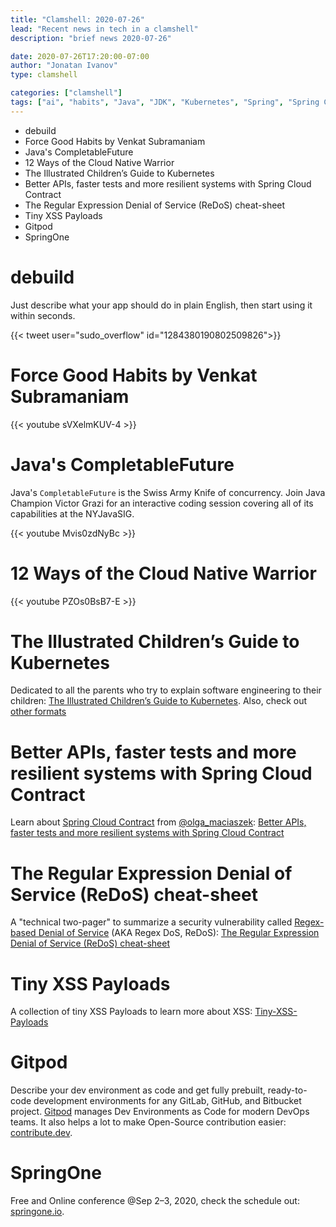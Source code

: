 ```yaml
---
title: "Clamshell: 2020-07-26"
lead: "Recent news in tech in a clamshell"
description: "brief news 2020-07-26"

date: 2020-07-26T17:20:00-07:00
author: "Jonatan Ivanov"
type: clamshell

categories: ["clamshell"]
tags: ["ai", "habits", "Java", "JDK", "Kubernetes", "Spring", "Spring Cloud", "ReDoS", "security", "XSS"]
---
```


- debuild
- Force Good Habits by Venkat Subramaniam
- Java's CompletableFuture
- 12 Ways of the Cloud Native Warrior
- The Illustrated Children’s Guide to Kubernetes
- Better APIs, faster tests and more resilient systems with Spring Cloud Contract
- The Regular Expression Denial of Service (ReDoS) cheat-sheet
- Tiny XSS Payloads
- Gitpod
- SpringOne

<!--more-->

# debuild

Just describe what your app should do in plain English, then start using it within seconds.

{{< tweet user="sudo_overflow" id="1284380190802509826">}}

# Force Good Habits by Venkat Subramaniam

{{< youtube sVXelmKUV-4 >}}
<br>

# Java's CompletableFuture

Java's `CompletableFuture` is the Swiss Army Knife of concurrency. Join Java Champion Victor Grazi for an interactive coding session covering all of its capabilities at the NYJavaSIG.

{{< youtube Mvis0zdNyBc >}}
<br>

# 12 Ways of the Cloud Native Warrior

{{< youtube PZOs0BsB7-E >}}
<br>

# The Illustrated Children’s Guide to Kubernetes

Dedicated to all the parents who try to explain software engineering to their children: [The Illustrated Children’s Guide to Kubernetes](https://www.cncf.io/phippy/the-childrens-illustrated-guide-to-kubernetes/). Also, check out [other formats](https://www.cncf.io/phippy/)

# Better APIs, faster tests and more resilient systems with Spring Cloud Contract

Learn about [Spring Cloud Contract](https://spring.io/projects/spring-cloud-contract) from [@olga_maciaszek](https://twitter.com/olga_maciaszek):
[Better APIs, faster tests and more resilient systems with Spring Cloud Contract](https://speakerdeck.com/olgamaciaszek/better-apis-faster-tests-and-more-resilient-systems-with-spring-cloud-contract)

# The Regular Expression Denial of Service (ReDoS) cheat-sheet

A "technical two-pager" to summarize a security vulnerability called [Regex-based Denial of Service](https://en.wikipedia.org/wiki/ReDoS) (AKA Regex DoS, ReDoS): [The Regular Expression Denial of Service (ReDoS) cheat-sheet](https://levelup.gitconnected.com/the-regular-expression-denial-of-service-redos-cheat-sheet-a78d0ed7d865)

# Tiny XSS Payloads
A collection of tiny XSS Payloads to learn more about XSS: [Tiny-XSS-Payloads](https://github.com/terjanq/Tiny-XSS-Payloads)

# Gitpod
Describe your dev environment as code and get fully prebuilt, ready-to-code development environments for any GitLab, GitHub, and Bitbucket project. [Gitpod](https://www.gitpod.io/) manages Dev Environments as Code for modern DevOps teams.
It also helps a lot to make Open-Source contribution easier: [contribute.dev](https://contribute.dev/).

# SpringOne
Free and Online conference @Sep 2–3, 2020, check the schedule out: [springone.io](https://springone.io/).
